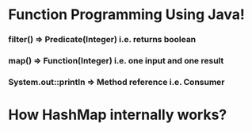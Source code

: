 # Function Programming Using Java!

### filter() => Predicate(Integer) i.e. returns boolean
### map() => Function(Integer) i.e. one input and one result
### System.out::println => Method reference i.e. Consumer

# How HashMap internally works?


